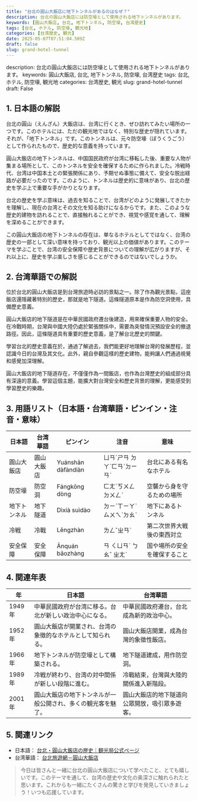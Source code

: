 ```yaml
---
title: "台北の圓山大飯店に地下トンネルがあるのはなぜ？"
description: 台北の圓山大飯店には防空壕として使用される地下トンネルがあります。
keywords: [圓山大飯店, 台北, 地下トンネル, 防空壕, 台湾歴史]
tags: [台北, ホテル, 防空壕, 観光地]
categories: [台湾歴史, 観光]
date: 2025-05-07T07:51:04.509Z
draft: false
slug: grand-hotel-tunnel
---
```


description: 台北の圓山大飯店には防空壕として使用される地下トンネルがあります。
keywords: 圓山大飯店, 台北, 地下トンネル, 防空壕, 台湾歴史
tags: 台北, ホテル, 防空壕, 観光地
categories: 台湾歴史, 観光
slug: grand-hotel-tunnel
draft: False

## 1. 日本語の解説

台北の圓山（えんざん）大飯店は、台湾に行くとき、ぜひ訪れてみたい場所の一つです。このホテルには、ただの観光地ではなく、特別な歴史が隠れています。それが、「地下トンネル」です。このトンネルは、元々防空壕（ぼうくうごう）として作られたもので、歴史的な意義を持っています。

圓山大飯店の地下トンネルは、中国国民政府が台湾に移転した後、重要な人物が集まる場所として、このトンネルを安全を確保するために作られました。冷戦時代、台湾は中国本土との緊張関係にあり、予期せぬ事態に備えて、安全な脱出経路が必要だったのです。このように、トンネルは歴史的に意味があり、台北の歴史を学ぶ上で重要な手がかりとなります。

台北の歴史を学ぶ意味は、過去を知ることで、台湾がどのように発展してきたかを理解し、現在の台湾とその文化を知る助けになるからです。また、このような歴史的建物を訪れることで、直接触れることができ、視覚や感覚を通して、理解を深めることができます。

この圓山大飯店の地下トンネルの存在は、単なるホテルとしてではなく、台湾の歴史の一部として深い意味を持っており、観光以上の価値があります。このテーマを学ぶことで、台湾の安全保障や歴史背景についての理解が広がりますが、それ以上に、歴史を学ぶ楽しさを感じることができるのではないでしょうか。

## 2. 台湾華語での解説

位於台北的圓山大飯店是到台灣旅遊時必訪的景點之一。除了作為觀光景點，這座飯店還隱藏著特別的歷史，那就是地下隧道。這條隧道原本是作為防空洞使用，具備歷史意義。

圓山大飯店的地下隧道是在中華民國政府遷台後建造，用來確保重要人物的安全。在冷戰時期，台灣與中國大陸仍處於緊張關係中，需要為突發情況預設安全的撤退路徑。因此，這條隧道具有重要的歷史意義，是了解台北歷史的關鍵。

學習台北的歷史意義在於，通過了解過去，我們能更好地理解台灣的發展歷程，並認識今日的台灣及其文化。此外，親自參觀這樣的歷史建物，能夠讓人們通過視覺和感覺加深理解。

圓山大飯店的地下隧道存在，不僅僅作為一間飯店，也作為台灣歷史的組成部分具有深遠的意義。學習這個主題，能擴大對台灣安全和歷史背景的理解，更能感受到學習歷史的樂趣。

## 3. 用語リスト（日本語・台湾華語・ピンイン・注音・意味）

| 日本語       | 台湾華語       | ピンイン            | 注音        | 意味                             |
|--------------|----------------|---------------------|-------------|----------------------------------|
| 圓山大飯店   | 圓山大飯店     | Yuánshān dàfàndiàn | ㄩㄢˊㄕㄢ ㄉㄚˋㄈㄢˋㄉㄧㄢˋ | 台北にある有名なホテル            |
| 防空壕       | 防空洞         | Fángkōng dòng      | ㄈㄤˊㄎㄨㄥ ㄉㄨㄥˋ | 空襲から身を守るための場所       |
| 地下トンネル | 地下隧道       | Dìxià suìdào       | ㄉㄧˋㄒㄧㄚˋ ㄙㄨㄟˋㄉㄠˋ | 地下にあるトンネル               |
| 冷戦         | 冷戰           | Lěngzhàn           | ㄌㄥˇㄓㄢˋ | 第二次世界大戦後の東西対立       |
| 安全保障     | 安全保障       | Ānquán bǎozhàng   | ㄢ ㄑㄩㄢˊ ㄅㄠˇ ㄓㄤˋ | 国や場所の安全を確保すること     |

## 4. 関連年表

| 年　　 | 日本語                                                    | 台湾華語                                                    |
|--------|---------------------------------------------------------|----------------------------------------------------------|
| 1949年 | 中華民國政府が台湾に移る。台北が新しい政治中心になる。     | 中華民國政府遷台，台北成為新的政治中心。                     |
| 1952年 | 圓山大飯店が開業され、台湾の象徴的なホテルとして知られる。 | 圓山大飯店開業，成為台灣的象徵性飯店。                       |
| 1966年 | 地下トンネルが防空壕として構築される。                     | 地下隧道建成，用作防空洞。                                 |
| 1989年 | 冷戦が終わり、台湾の対中関係が新しい段階に進む。             | 冷戰結束，台灣與大陸的關係進入新階段。                       |
| 2001年 | 圓山大飯店の地下トンネルが一般公開され、多くの観光客を魅了。| 圓山大飯店的地下隧道向公眾開放，吸引眾多遊客。               |

## 5. 関連リンク

- 日本語： [台北・圓山大飯店の歴史｜観光局公式ページ](https://japan.travel/ja/jp/spot/bcfp6li/)
- 台湾華語： [台北旅遊網－圓山大飯店](https://www.travel.taipei/zh-tw/attraction/details/115)

>今日は皆さんと一緒に台北の圓山大飯店について学べたこと、とても嬉しいです。このテーマを通して、台湾の歴史や文化の奥深さに触れられたと思います。これからも一緒にたくさんの驚きと学びを発見していきましょう！いつも応援しています。
